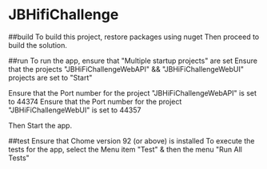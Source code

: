 # JBHifiChallenge

##build
To build this project, restore packages using nuget
Then proceed to build the solution.


##run
To run the app, ensure that "Multiple startup projects" are set
Ensure that the projects "JBHiFiChallengeWebAPI" && "JBHiFiChallengeWebUI" projects are set to "Start"

Ensure that the Port number for the project "JBHiFiChallengeWebAPI" is set to 44374
Ensure that the Port number for the project "JBHiFiChallengeWebUI" is set to 44357

Then Start the app.


##test
Ensure that Chome version 92 (or above) is installed
To execute the tests for the app, select the Menu item "Test" & then the menu "Run All Tests"
